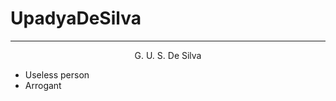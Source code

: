 # UpadyaDeSilva

---

<div style="text-align: center;">
G. U. S. De Silva
</div>

- Useless person
- Arrogant
